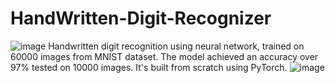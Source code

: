# HandWritten-Digit-Recognizer
![image](https://github.com/Milind-Srivastava2002/HandWritten-Digit-Recognizer/assets/125573324/00f067c6-8e20-4c79-8361-8c53f0235c1d)
Handwritten digit recognition using neural network, trained on 60000 images from MNIST dataset. The model achieved an accuracy over 97% tested on 10000 images. It's built from scratch using PyTorch.
![image](https://github.com/Milind-Srivastava2002/HandWritten-Digit-Recognizer/assets/125573324/cfa8b00d-4756-451f-9b75-bc361a42005e)
